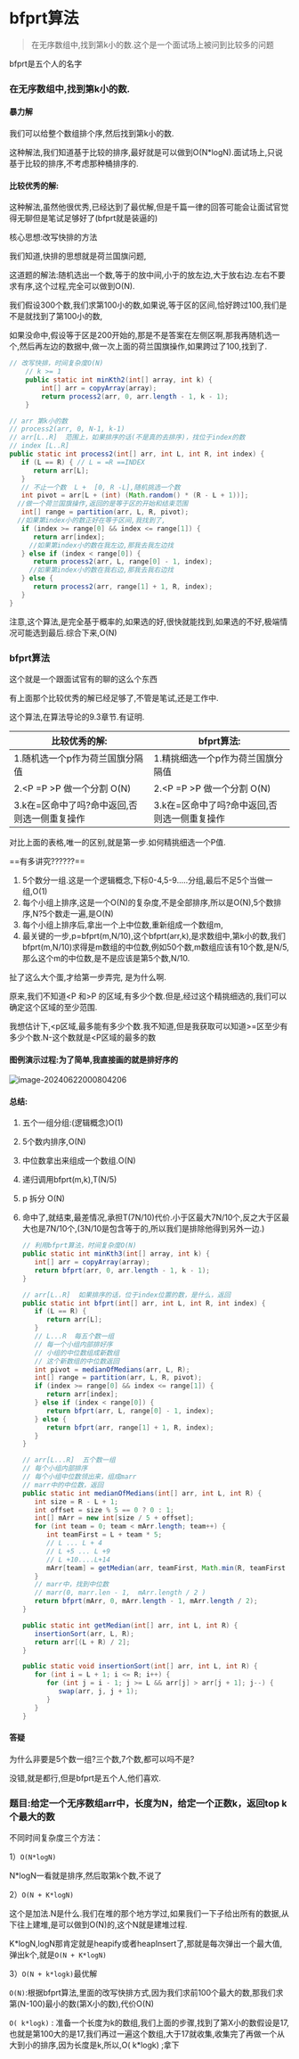 # bfprt算法

> 在无序数组中,找到第k小的数.这个是一个面试场上被问到比较多的问题

bfprt是五个人的名字

### 在无序数组中,找到第k小的数.

#### 暴力解

我们可以给整个数组排个序,然后找到第k小的数.

这种解法,我们知道基于比较的排序,最好就是可以做到O(N*logN).面试场上,只说基于比较的排序,不考虑那种桶排序的.

#### 比较优秀的解:

这种解法,虽然他很优秀,已经达到了最优解,但是千篇一律的回答可能会让面试官觉得无聊但是笔试足够好了(bfprt就是装逼的)

核心思想:改写快排的方法

我们知道,快排的思想就是荷兰国旗问题,

这道题的解法:随机选出一个数,等于的放中间,小于的放左边,大于放右边.左右不要求有序,这个过程,完全可以做到O(N).

我们假设300个数,我们求第100小的数,如果说,等于区的区间,恰好跨过100,我们是不是就找到了第100小的数,

如果没命中,假设等于区是200开始的,那是不是答案在左侧区啊,那我再随机选一个,然后再左边的数据中,做一次上面的荷兰国旗操作,如果跨过了100,找到了.

```java
// 改写快排，时间复杂度O(N)
	// k >= 1
	public static int minKth2(int[] array, int k) {
		int[] arr = copyArray(array);
		return process2(arr, 0, arr.length - 1, k - 1);
	}

// arr 第k小的数
// process2(arr, 0, N-1, k-1)
// arr[L..R]  范围上，如果排序的话(不是真的去排序)，找位于index的数
// index [L..R]
public static int process2(int[] arr, int L, int R, int index) {
   if (L == R) { // L = =R ==INDEX
      return arr[L];
   }
   // 不止一个数  L +  [0, R -L],随机挑选一个数
   int pivot = arr[L + (int) (Math.random() * (R - L + 1))];
  //做一个荷兰国旗操作,返回的是等于区的开始和结束范围
   int[] range = partition(arr, L, R, pivot);
  //如果第index小的数正好在等于区间,我找到了,
   if (index >= range[0] && index <= range[1]) {
      return arr[index];
     //如果第index小的数在我左边,那我去我左边找
   } else if (index < range[0]) {
      return process2(arr, L, range[0] - 1, index);
     //如果第index小的数在我右边,那我去我右边找
   } else {
      return process2(arr, range[1] + 1, R, index);
   }
}
```

注意,这个算法,是完全基于概率的,如果选的好,很快就能找到,如果选的不好,极端情况可能选到最后.综合下来,O(N)



### bfprt算法

这个就是一个跟面试官有的聊的这么个东西

有上面那个比较优秀的解已经足够了,不管是笔试,还是工作中.

这个算法,在算法导论的9.3章节.有证明.

| 比较优秀的解:                                | bfprt算法:                                   |
| -------------------------------------------- | -------------------------------------------- |
| 1.随机选一个p作为荷兰国旗分隔值              | 1.精挑细选一个p作为荷兰国旗分隔值            |
| 2.<P =P >P 做一个分割 O(N)                   | 2.<P =P >P 做一个分割 O(N)                   |
| 3.k在=区命中了吗?命中返回,否则选一侧重复操作 | 3.k在=区命中了吗?命中返回,否则选一侧重复操作 |

对比上面的表格,唯一的区别,就是第一步.如何精挑细选一个P值.

==有多讲究??????==

1. 5个数分一组.这是一个逻辑概念,下标0-4,5-9.....分组,最后不足5个当做一组,O(1)
2. 每个小组上排序,这是一个O(N)的复杂度,不是全部排序,所以是O(N),5个数排序,N?5个数走一遍,是O(N)
3. 每个小组上排序后,拿出一个上中位数,重新组成一个数组m,
4. 最关键的一步,p=bfprt(m,N/10),这个bfprt(arr,k),是求数组中,第k小的数,我们bfprt(m,N/10)求得是m数组的中位数,例如50个数,m数组应该有10个数,是N/5,那么这个m的中位数,是不是应该是第5个数,N/10.

扯了这么大个蛋,才给第一步弄完, 是为什么啊.

原来,我们不知道<P 和>P 的区域,有多少个数.但是,经过这个精挑细选的,我们可以确定这个区域的至少范围.

我想估计下,<p区域,最多能有多少个数.我不知道,但是我获取可以知道>=区至少有多少个数.N-这个数就是<P区域的最多的数

#### 图例演示过程:为了简单,我直接画的就是排好序的

![image-20240622000804206](./picture/image-20240622000804206.png)

#### 总结:

1. 五个一组分组:(逻辑概念)O(1)

2. 5个数内排序,O(N)

3. 中位数拿出来组成一个数组.O(N)

4. 递归调用bfprt(m,k),T(N/5)

5. <p =p >p 拆分 O(N)

6. 命中了,就结束,最差情况,承担T(7N/10)代价.小于区最大7N/10个,反之大于区最大也是7N/10个,(3N/10是包含等于的,所以我们是排除他得到另外一边.)

   ```java
   // 利用bfprt算法，时间复杂度O(N)
   public static int minKth3(int[] array, int k) {
      int[] arr = copyArray(array);
      return bfprt(arr, 0, arr.length - 1, k - 1);
   }
   
   // arr[L..R]  如果排序的话，位于index位置的数，是什么，返回
   public static int bfprt(int[] arr, int L, int R, int index) {
      if (L == R) {
         return arr[L];
      }
      // L...R  每五个数一组
      // 每一个小组内部排好序
      // 小组的中位数组成新数组
      // 这个新数组的中位数返回
      int pivot = medianOfMedians(arr, L, R);
      int[] range = partition(arr, L, R, pivot);
      if (index >= range[0] && index <= range[1]) {
         return arr[index];
      } else if (index < range[0]) {
         return bfprt(arr, L, range[0] - 1, index);
      } else {
         return bfprt(arr, range[1] + 1, R, index);
      }
   }
   
   // arr[L...R]  五个数一组
   // 每个小组内部排序
   // 每个小组中位数领出来，组成marr
   // marr中的中位数，返回
   public static int medianOfMedians(int[] arr, int L, int R) {
      int size = R - L + 1;
      int offset = size % 5 == 0 ? 0 : 1;
      int[] mArr = new int[size / 5 + offset];
      for (int team = 0; team < mArr.length; team++) {
         int teamFirst = L + team * 5;
         // L ... L + 4
         // L +5 ... L +9
         // L +10....L+14
         mArr[team] = getMedian(arr, teamFirst, Math.min(R, teamFirst + 4));
      }
      // marr中，找到中位数
      // marr(0, marr.len - 1,  mArr.length / 2 )
      return bfprt(mArr, 0, mArr.length - 1, mArr.length / 2);
   }
   
   public static int getMedian(int[] arr, int L, int R) {
      insertionSort(arr, L, R);
      return arr[(L + R) / 2];
   }
   
   public static void insertionSort(int[] arr, int L, int R) {
      for (int i = L + 1; i <= R; i++) {
         for (int j = i - 1; j >= L && arr[j] > arr[j + 1]; j--) {
            swap(arr, j, j + 1);
         }
      }
   }
   ```

#### 答疑

为什么非要是5个数一组?三个数,7个数,都可以吗不是?

没错,就是都行,但是bfprt是五个人,他们喜欢.



### 题目:给定一个无序数组arr中，长度为N，给定一个正数k，返回top k个最大的数


不同时间复杂度三个方法：

1）`O(N*logN)`

N*logN一看就是排序,然后取第k个数,不说了

2）`O(N + K*logN)`

这个是加法.N是什么.我们在堆的那个地方学过,如果我们一下子给出所有的数据,从下往上建堆,是可以做到O(N)的,这个N就是建堆过程.

K*logN,logN那肯定就是heapify或者heapInsert了,那就是每次弹出一个最大值,弹出k个,就是`O(N + K*logN)`

3）`O(N + k*logk)`最优解

`O(N)`:根据bfprt算法,里面的改写快排方式,因为我们求前100个最大的数,那我们求第(N-100)最小的数(第X小的数),代价O(N)

`O( k*logk)` : 准备一个长度为k的数组,我们上面的步骤,找到了第X小的数假设是17,也就是第100大的是17,我们再过一遍这个数组,大于17就收集,收集完了再做一个从大到小的排序,因为长度是k,所以,O( k*logk) ;拿下